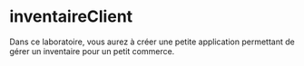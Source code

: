 # inventaireClient
Dans ce laboratoire, vous aurez à créer une petite application permettant de gérer un inventaire pour un petit commerce.
